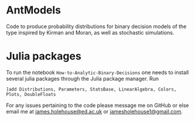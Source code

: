 # AntModels
Code to produce probability distributions for binary decision models of the type inspired by Kirman and Moran, as well as stochastic simulations.

# Julia packages

To run the notebook `How-to-Analytic-Binary-Decisions` one needs to install several julia packages through the Julia package manager. Run

```
]add Distributions, Parameters, StatsBase, LinearAlgebra, Colors, Plots, DoubleFloats

```
For any issues pertaining to the code please message me on GitHub or else email me at james.holehouse@ed.ac.uk or jamesholehouse1@gmail.com.
